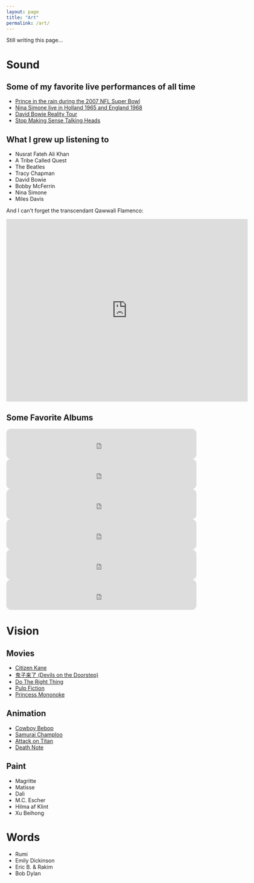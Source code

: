 ```yaml
---
layout: page
title: "Art"
permalink: /art/
---
```


Still writing this page...

# Sound

## Some of my favorite live performances of all time
- [Prince in the rain during the 2007 NFL Super Bowl](https://www.youtube.com/watch?v=-WYYlRArn3g)
- [Nina Simone live in Holland 1965 and England 1968](https://youtu.be/ZxkMb-tp3Bk)
- [David Bowie Reality Tour](https://en.wikipedia.org/wiki/A_Reality_Tour_(album))
- [Stop Making Sense Talking Heads](https://en.wikipedia.org/wiki/Stop_Making_Sense)

## What I grew up listening to
- Nusrat Fateh Ali Khan
- A Tribe Called Quest
- The Beatles
- Tracy Chapman
- David Bowie
- Bobby McFerrin
- Nina Simone
- Miles Davis

And I can't forget the transcendant Qawwali Flamenco:
<iframe width="640" height="484" src="https://www.youtube.com/embed/wfCenzJjD68" title="YouTube video player" frameborder="0" allow="accelerometer; autoplay; clipboard-write; encrypted-media; gyroscope; picture-in-picture" allowfullscreen></iframe>

## Some Favorite Albums
<iframe style="border-radius:12px" src="https://open.spotify.com/embed/album/3x2DQz1db5pS1IEkpD0zWv?utm_source=generator" width="100%" height="80" frameBorder="0" allowfullscreen="" allow="autoplay; clipboard-write; encrypted-media; fullscreen; picture-in-picture"></iframe>

<iframe style="border-radius:12px" src="https://open.spotify.com/embed/album/4Z8nWz3dGybOP7lhMZpcOo?utm_source=generator" width="100%" height="80" frameBorder="0" allowfullscreen="" allow="autoplay; clipboard-write; encrypted-media; fullscreen; picture-in-picture"></iframe>

<iframe style="border-radius:12px" src="https://open.spotify.com/embed/album/2de6LD7eOW8zrlorbS28na?utm_source=generator" width="100%" height="80" frameBorder="0" allowfullscreen="" allow="autoplay; clipboard-write; encrypted-media; fullscreen; picture-in-picture"></iframe>

<iframe style="border-radius:12px" src="https://open.spotify.com/embed/playlist/37i9dQZF1DZ06evO4nBpIJ?utm_source=generator" width="100%" height="80" frameBorder="0" allowfullscreen="" allow="autoplay; clipboard-write; encrypted-media; fullscreen; picture-in-picture"></iframe>

<iframe style="border-radius:12px" src="https://open.spotify.com/embed/album/64J8girYqmK86ebqBayrjQ?utm_source=generator" width="100%" height="80" frameBorder="0" allowfullscreen="" allow="autoplay; clipboard-write; encrypted-media; fullscreen; picture-in-picture"></iframe>

<iframe style="border-radius:12px" src="https://open.spotify.com/embed/playlist/37i9dQZF1DZ06evO3mYWcg?utm_source=generator" width="100%" height="80" frameBorder="0" allowfullscreen="" allow="autoplay; clipboard-write; encrypted-media; fullscreen; picture-in-picture"></iframe>

# Vision

## Movies
- [Citizen Kane](https://en.wikipedia.org/wiki/Citizen_Kane)
- [鬼子来了 (Devils on the Doorstep)](https://en.wikipedia.org/wiki/Devils_on_the_Doorstep)
- [Do The Right Thing](https://en.wikipedia.org/wiki/Do_the_Right_Thing)
- [Pulp Fiction](https://en.wikipedia.org/wiki/Pulp_Fiction)
- [Princess Mononoke](https://en.wikipedia.org/wiki/Princess_Mononoke)

## Animation
- [Cowboy Bebop](https://en.wikipedia.org/wiki/Cowboy_Bebop)
- [Samurai Champloo](https://en.wikipedia.org/wiki/Samurai_Champloo)
- [Attack on Titan](https://en.wikipedia.org/wiki/Attack_on_Titan)
- [Death Note](https://en.wikipedia.org/wiki/Death_Note)

## Paint
- Magritte
- Matisse
- Dalì
- M.C. Escher
- Hilma af Klint
- Xu Beihong 

# Words

- Rumi
- Emily Dickinson
- Eric B. & Rakim
- Bob Dylan 
